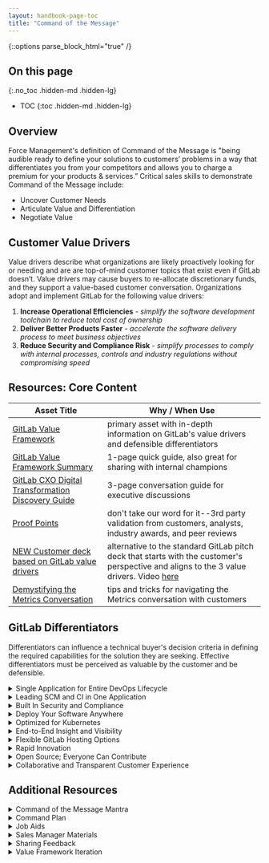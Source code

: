 ```yaml
---
layout: handbook-page-toc
title: "Command of the Message"
---
```


{::options parse_block_html="true" /}

## On this page
{:.no_toc .hidden-md .hidden-lg}

- TOC
{:toc .hidden-md .hidden-lg}

## Overview

Force Management's definition of Command of the Message is "being audible ready to define your solutions to customers’ problems in a way that differentiates you from your competitors and allows you to charge a premium for your products & services.” Critical sales skills to demonstrate Command of the Message include:
*  Uncover Customer Needs
*  Articulate Value and Differentiation
*  Negotiate Value

## Customer Value Drivers

Value drivers describe what organizations are likely proactively looking for or needing and are are top-of-mind customer topics that exist even if GitLab doesn’t. Value drivers may cause buyers to re-allocate discretionary funds, and they support a value-based customer conversation. Organizations adopt and implement GitLab for the following value drivers:
1.  **Increase Operational Efficiencies** - _simplify the software development toolchain to reduce total cost of ownership_
1.  **Deliver Better Products Faster** - _accelerate the software delivery process to meet business objectives_
1.  **Reduce Security and Compliance Risk** - _simplify processes to comply with internal processes, controls and industry regulations without compromising speed_

## Resources: Core Content

| **Asset Title** | **Why / When Use** |
| ------ | ------ |
| [GitLab Value Framework](https://docs.google.com/document/d/1LKYY7kJPKUhzfYnBWNdrigpYpEtxFKxbvyAEUF1nwqY/edit?usp=sharing) | primary asset with in-depth information on GitLab's value drivers and defensible differentiators |
| [GitLab Value Framework Summary](https://drive.google.com/open?id=1l2g7OJ3mIrCgUlLvwQbtwo-2Eg1lV8rkqUTy9dEoLdc) | 1-page quick guide, also great for sharing with internal champions |
| [GitLab CXO Digital Transformation Discovery Guide](https://drive.google.com/open?id=1balLINV-vnd6-6TYzF3SIIJKrBPUQofVSDgQ5llC2Do) | 3-page conversation guide for executive discussions |
| [Proof Points](/handbook/sales/command-of-the-message/proof-points.html) | don't take our word for it--3rd party validation from customers, analysts, industry awards, and peer reviews |
| [NEW Customer deck based on GitLab value drivers](https://docs.google.com/presentation/d/1SHSmrEs0vE08iqse9ZhEfOQF1UWiAfpWodIE6_fFFLg/edit?usp=sharing) | alternative to the standard GitLab pitch deck that starts with the customer's perspective and aligns to the 3 value drivers. Video [here](https://youtu.be/UdaOZ9vvgXM) |
| [Demystifying the Metrics Conversation](/handbook/sales/command-of-the-message/metrics.html) | tips and tricks for navigating the Metrics conversation with customers |

## GitLab Differentiators

Differentiators can influence a technical buyer's decision criteria in defining the required capabilities for the solution they are seeking. Effective differentiators must be perceived as valuable by the customer and be defensible.

<details>
<summary markdown="span">Single Application for Entire DevOps Lifecycle</summary>

-  Complete DevSecOps platform delivered as a single application<br>
-  One interface, one user-model, one data model<br>
-  A software ‘factory’ that supports the entire DevOps lifecycle<br>
-  Deeply integrated, making developers happier and more efficient<br>
-  Centralized collaboration for a wide variety of roles (collaborate without waiting)<br>
</details>

<details>
<summary markdown="span">Leading SCM and CI in One Application</summary>

-  The backbone of a DevOps toolchain in one application<br>
-  Streamlines code review and collaboration<br>
-  Start with SCM or CI (or both)<br>
-  One interface, one user-model, one data model<br>
-  Interoperable with other tools (continue using tools you love!)<br>
-  Proven enterprise scale<br>
</details>

<details>
<summary markdown="span">Built In Security and Compliance</summary>

-  Security features out-of-the-box (code scanning, dependency scanning, secrets detection, etc.)<br>
-  Automated security testing and audit controls to facilitate policy compliance<br>
-  Shift left: move security testing earlier in the development lifecycle; security testing at the point of code commit<br>
-  Developers get immediate feedback about new vulnerabilities they introduce<br>
-  Enables better collaboration between development and security teams<br>
-  One interface, one user-model, one data model for DevSecOps<br>
</details>

<details>
<summary markdown="span">Deploy Your Software Anywhere</summary>

-  Deploy to any environment, any cloud<br>
-  Support for GCP, AWS, Azure, OpenShift, VMWare, On Prem, Bare Metal, etc.<br>
-  Workflow portability: one deployment workflow regardless of destination<br>
</details>

<details>
<summary markdown="span">Optimized for Kubernetes</summary>

-  Enables adoption of modern cloud-native development patterns such as microservices and serverless<br>
-  Minimizes the Kubernetes learning curve by enabling setup and use of clusters from the GitLab user interface<br>
-  View and manage Kubernetes deployment pod details and logs from the GitLab user interface<br>
-  Automatic monitoring of every Kubernetes deployed application and the clusters they are deployed to<br>
-  Built-in canary and incremental deployment strategies with automatic canary metric collection and display<br>
-  Active contributor to the future of cloud native technologies (through the Cloud Native Computing Foundation)<br>
</details>

<details>
<summary markdown="span">End-to-End Insight and Visibility</summary>

-  Common data model uniquely allows for insights across the entire DevSecOps lifecycle<br>
-  Configurable insights dashboard that shows status of work items over time<br>
-  Cycle analytics data helps identify areas of improvement of cycle times<br>
-  Security insights provide a roll-up of vulnerabilities<br>
-  Program level insights help keep projects on-track<br>
</details>

<details>
<summary markdown="span">Flexible GitLab Hosting Options</summary>

-  Use in the cloud or install in your own environment (cloud or on-prem)<br>
-  Feature parity between GitLab.com and self-managed<br>
-  Migrate from one hosting option to another when needs change<br>
-  Implement hybrid hosting models to support scaling (like CI Runners in the cloud)<br>
-  Easy to upgrade and maintain in any environment<br>
</details>

<details>
<summary markdown="span">Rapid Innovation</summary>

-  Releases every month, for 100+ months running<br>
-  A constant stream of new features --> GitLab gets more valuable over time<br>
-  Uniquely transparent product development process; customers, partners and community can contribute<br>
</details>

<details>
<summary markdown="span">Open Source; Everyone Can Contribute</summary>

-  Open core development model allows anyone to contribute to the functionality of the product<br>
-  Uniquely transparent product development process engaging customers, partners and the community<br>
-  Strong and growing community (100K+ organizations and millions of users)<br>
-  Harness open source innovations within the product experience (eg. Prometheus)<br>
</details>

<details>
<summary markdown="span">Collaborative and Transparent Customer Experience</summary>

-  We operationalize our core values into how we develop our product and engage with our community and customers<br>
-  Extreme transparency around roadmaps, issues, company meetings and processes<br>
-  We use GitLab for collaborating with customers in a transparent way, for both issue resolution and roadmap iteration<br>
-  GitLab provides an evolving case study of DevSecOps and agile practices at scale, accessible through the public handbook<br>
</details> 

## Additional Resources

<details>
<summary markdown="span">Command of the Message Mantra</summary>

The Mantra is a framework you can use to clearly demonstrate that you have a complete understanding of your customer's goals, needs, and metrics for success. It also provides you with a customer-focused context to transition from the customer's needs which you have clearly articulated into how GitLab helps meet those needs. The Mantra is also a very good meeting prepartion tool to determine how well you know your customer. If you cannot clearly articulate a customer-specific mantra, then you are not ready to progress the deal and you need to do more research. Below is a breakown of the CoM Mantra framework which can be adjusted and articulated in your own words.

*  What I hear you saying Mr./Ms. Customer is that these are the **Positive Business Outcomes** you’re trying to achieve...
*  In order to achieve these positive business outcomes, we agreed that these are the **Required Capabilities** you’re going to need...
*  And you’ll probably want to measure these required capabilities using these **Metrics** 
*  Let me tell you **How We Do It...**
*  Let me tell you **How We Do It Better/Differently...**
*  But don’t take my word for it...**(Proof Points)**
</details>

<details>
<summary markdown="span">Command Plan</summary>

*  [Opportunity Management Requirements](/handbook/sales/#opportunity-management-requirements)
*  Command Plan templates
   - [Blank template](https://drive.google.com/open?id=1uTHRRUQx4IP_dXUnsrfG2x9Ti-XpMneX3IDu2v0TZtY)
   - [Template with helper text](https://drive.google.com/open?id=1SH7yfGFda0jsHcM9QmVI9BQO54fuaMujt-aJfFg-EUA)
   - [Sample Command Plan](https://drive.google.com/open?id=1SdfgEds7NvCezcrFjirdLygIp4715iQn7u2ts-9avwg)
</details>

<details>
<summary markdown="span">Job Aids</summary>

*  Overview resources
   - Comprehensive [GitLab CoM & MEDDPICC training slide deck](https://drive.google.com/open?id=1bWdV__GwN9WzkidBc0qMFu1GGln3rf5C) (prior to transition to MEDDPPICC)
   - [GitLab CoM & MEDDPICC Participant Guide](https://drive.google.com/open?id=1qSn-PZJ9_mk-dhnRY01BdoeBcrtC7jVr) (prior to transition to MEDDPPICC)
*  Prepare
   - [Pre-Call Plan](https://docs.google.com/document/d/1yjyfvMoDvayZca5hXiIwSHYc9T1M3mTc7ocqzjhqOf8/copy)
*  Discovery
   - [Customer Call Notes Template](https://docs.google.com/document/d/1hlLvfgQMgQS5g2ykEc6eNZP_wZd1M8GSmS-JsN_vICU/copy)
      - You may also choose to utilize the [Role Play Notes](https://docs.google.com/document/d/185a4mI3HMFnV_l6NwrsAndduFFlTvm5tPiIuPVy0ONQ/copy) template
*  Qualify
   - [Capturing "MEDDPPICC" Questions for Deeper Qualification](/handbook/sales/#capturing-meddppicc-questions-for-deeper-qualification)
   - [MEDDPPICC training slides](https://drive.google.com/open?id=1i3D64esfBitwn1ZXKB1-yjs52Z5hMsUggVClUKTcqjk)
   - [MEDDPPICC template](https://docs.google.com/document/d/1WbHoSL4r7S553n90sAEVuSdBNImWfCk3vTJINw2ud8A/copy)
   - [Opportunity Qualifier](https://docs.google.com/document/d/1Tz6bQKD4Ff2-XqpSXRQslD8yvrphwXaL6oEl74DAjeQ/copy)
*  Role Play materials
   - [Role Play Prep Sheet](https://docs.google.com/document/d/1nQ2yH4hg_btFi5XGHhvDjNh9-TKgxAYGO-bLYl8cMdc/copy)
   - [Role Play Notes](https://docs.google.com/document/d/185a4mI3HMFnV_l6NwrsAndduFFlTvm5tPiIuPVy0ONQ/copy)
*  Check out and subscribe to The Audible-Ready Podcast (from Force Management) for insights to help improve your productivity, generate more revenue, and increase competitive win rates on your favorite podcast player
   - [iTunes](https://podcasts.apple.com/us/podcast/the-audible-ready-podcast/id991362894)
   - [SoundCloud](https://soundcloud.com/force-management-1)
   - [Sticher](https://www.stitcher.com/podcast/the-audible-ready-podcast)
   - [Spotify](https://open.spotify.com/show/2JMvuitWVC34R2Kw7fHFDN)
   - [Google Podcast](https://podcasts.google.com/?feed=aHR0cHM6Ly9hdWRpYmxlcmVhZHlwb2RjYXN0LmxpYnN5bi5jb20vcnNz&ved=0CAAQ4aUDahcKEwjA2e2koZXoAhUAAAAAHQAAAAAQCQ)
*  GitLab sales professionals and Sales Development Reps (SDRs) may access additional information in the [Force Management Command Center](https://gitlab.lyearn.com/) (password protected since resources contain Force Management intellectual property). In particular, the [Channels](https://gitlab.lyearn.com/#/learner/channels) section of the Force Management Command Center contains supplemental instructional videos, podcasts, and blogs).
</details>

<details>
<summary markdown="span">Sales Manager Materials</summary>

*  Slides for Managers
     - [GitLab Manager Coaching slide deck](https://drive.google.com/open?id=1xxWlYd-YoRa51B5AD1LAdl3x5DsXBxfx) (Aug 2019)
     - [Manager Certification: Training slides & Coaching Best Practices](https://drive.google.com/open?id=1SlbTZf-vuucTIgP757qmF7pBUORPmSLD) (Feb 2020)
     - [Manager Certification: Core Command of the Message concepts for teach back](https://drive.google.com/open?id=1GooZccF_FUUtCDk0qHEfK5NRWBVJrSXq) (Feb 2020)
*  [Manager Coaching & Reinforcement Playbook](https://drive.google.com/open?id=1perfP59qxJlEs9AEkoPt4su23Jwk7IqK) (Feb 2020)
*  [Opportunity Coaching Guide](https://docs.google.com/document/d/1IZA9Fo2SvZOrtUVpXOjwwqs76lKdXFs4hTezbxRq5v8/copy) (Aug 2019)
*  [Coaching & Reinforcement Template](https://drive.google.com/file/d/0B-mC9VLTLN0bTWRUdFlKbVlpUVlia05wOGJQcUNwUVA2elpz/view?usp=sharing) (Feb 2020) 
*  [GitLab CoM & MEDDPICC Fast Start Program Manager Playbook](https://drive.google.com/open?id=1n76gU6whKW51ixMfFvgXoGsq512PsCHG) (Aug 2019) (prior to transition to MEDDPPICC)
*  Featured Command Center training modules (note: course access requires Force Management Command Center license)
     - [Skill/Will Model course](https://gitlab.lyearn.com/#/learner/courses/5b0ec54911bac00011139811/card) (40 minutes)
     - [Coaching Model course](https://gitlab.lyearn.com/#/learner/courses/5b0edb16c6b58400126eb350/card) (39 minutes)
     - Opportunity Coaching Best Practices Series
          - [Opportunity Coaching powered by MEDDPICC](https://gitlab.lyearn.com/#/learner/courses/5b32b9337f8a9800195a8288/card) (21 minutes) (note: does not include 2nd P for Partners)
          - [Selecting the Right Deals](https://gitlab.lyearn.com/#/learner/courses/5e8f67688ab5f033dace51ab/card) (5 minutes)
          - [Establishing a Cadence](https://gitlab.lyearn.com/#/learner/courses/5e8f675b8ab5f087b4ce5197/card) (5 minutes)
          - [Preparing the Seller](https://gitlab.lyearn.com/#/learner/courses/5e8f674a8ab5f06592ce5183/card) (10 minutes)
          - [Preparing Yourself](https://gitlab.lyearn.com/#/learner/courses/5e8f673e8ab5f0f4e2ce514b/card) (17 minutes)
          - [Set the Right Tone and Structure](https://gitlab.lyearn.com/#/learner/courses/5e8f67346ebfcb03b8af93af/card) (10 minutes)
          - [Common Gaps and Adding Value](https://gitlab.lyearn.com/#/learner/courses/5e8f67298ab5f0726cce5119/card) (35 minutes)
          - [Document for Impact](https://gitlab.lyearn.com/#/learner/courses/5e8f671e8ab5f01212ce5105/card) (5 minutes)
</details>

<details>
<summary markdown="span">Sharing Feedback</summary>

Over time, the GitLab Value Framework and associated content above will iterate and evolve. To ensure these changes are easily consumable, iterations will be made on a predictable cadence. We will start with a quarterly cadence. 
*  At the start of the last month of a fiscal quarter, Field Enablement will announce a Call for Feedback to solicit input/feedback on suggested iterations and improvements to the GitLab Value Framework and associated content (but feedback may be submitted at any time)
*  To share feedback, submit an issue using [**this issue template**](https://gitlab.com/gitlab-com/sales-team/field-operations/enablement/-/issues/new?issuable_template=value-framework-feedback)  
*  Field Enablement and Product Marketing leadership will review feedback during the middle of the first month of a new quarter. Additional stakeholders and subject matter experts will be pulled in as appropriate.
*  During this review, Field Enablement and Product Marketing will determine the disposition for each issue submitted with three possible outcomes
   1. Accepted (label: `vff::accepted`) - Value Framework feedback that will be actioned on
   1. Deferred (label: `vff::deferred`) - Value Framework feedback that will be deferred until more information is gathered
   1. Declined (label: `vff::declined`) - Value Framework feedback that is declined (no action will be taken)
*  When the `vff::accepted` label is added, a version label will be applied (`ver::1.1`, `ver::1.2`, etc.) to indicate the version of the Value Framework in which the improvement will be implemented
*  When the improvement has been implemented, the `vff::completed` label will be applied 
*  Around the end of the first month of a new quarter, a summarized update of accepted feedback will be shared with the field and implementation of those updates will be tracked in the issues
</details>

<details>
<summary markdown="span">Value Framework Iteration</summary>

Below is a summary of enhancements made to the GitLab Value Framework and CoM materials since the original version 1.0 launch in Aug 2019.
 
**Version 1.1 (May 2020)**
- Created this stand-alone CoM Handbook page
- Exposed mantra, GitLab value drivers, and differentiators in Handbook
- Adjusted [core content](/handbook/sales/command-of-the-message/#resources-core-content) sharing settings to make available for public consumption
- Integrated Professional Services value proposition into the GitLab Value Framework
- Introduced [Discovery Questions for Selling GitLab Premium/Silver and Ultimate/Gold](/handbook/sales/qualification-questions/#questions-for-selling-gitlab-premiumsilver-and-ultimategold)
- Updated proof points

**Version 1.2 (Aug 2020)**
- [More Proactive and Robust Metrics Guidance](https://gitlab.com/gitlab-com/sales-team/field-operations/enablement/-/issues/184)
- Change from MEDDPICC to MEDDPPICC (https://gitlab.com/gitlab-com/sales-team/field-operations/enablement/-/issues/305)
- Additional Proof Points update
</details>
